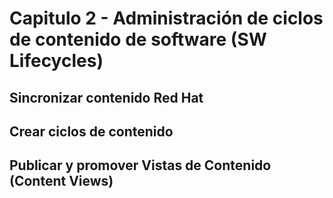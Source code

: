 # Capitulo 2 - Administración de ciclos de contenido de software (SW Lifecycles)

## Sincronizar contenido Red Hat

## Crear ciclos de contenido

## Publicar y promover Vistas de Contenido (Content Views)